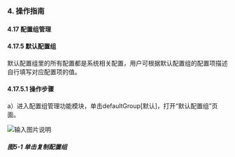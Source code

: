### 4. 操作指南

#### 4.17 配置组管理

#### 4.17.5 默认配置组

默认配置组里的所有配置都是系统相关配置，用户可根据默认配置组的配置项描述自行填写对应配置项的值。

#### 4.17.5.1 操作步骤

a）进入配置组管理功能模块，单击defaultGroup[默认]，打开“默认配置组”页面。

![输入图片说明](../../../../images/SoFlu%EF%BC%88%E5%90%8E%E7%AB%AF%EF%BC%89%E5%BC%80%E5%8F%91%E5%B9%B3%E5%8F%B0/1.%20%E6%9C%80%E6%96%B0%E7%89%88%E6%9C%AC%20-%20%E6%9B%B4%E6%96%B0%E6%97%A5%E6%9C%9F%20-%202022.10.08/4.%20%E6%93%8D%E4%BD%9C%E6%8C%87%E5%8D%97/17.%20%E9%85%8D%E7%BD%AE%E7%BB%84%E7%AE%A1%E7%90%86/5-1.png)

##### 图5-1 单击复制配置组
